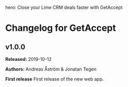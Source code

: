 hero: Close your Lime CRM deals faster with GetAccept

# Changelog for GetAccept

## v1.0.0

**Released:** 2019-10-12

**Authors:** Andreas Åström & Jonatan Tegen

**First release**
First release of the new web app.
